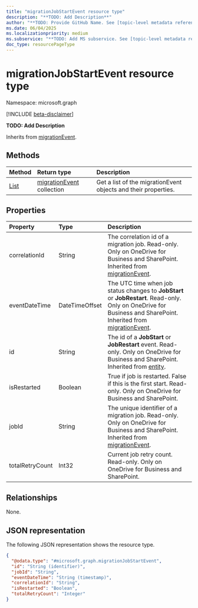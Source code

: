 ```yaml
---
title: "migrationJobStartEvent resource type"
description: "**TODO: Add Description**"
author: "**TODO: Provide GitHub Name. See [topic-level metadata reference](https://eng.ms/docs/products/microsoft-graph-service/microsoft-graph/document-apis/metadata)**"
ms.date: 06/04/2025
ms.localizationpriority: medium
ms.subservice: "**TODO: Add MS subservice. See [topic-level metadata reference](https://eng.ms/docs/products/microsoft-graph-service/microsoft-graph/document-apis/metadata)**"
doc_type: resourcePageType
---
```


# migrationJobStartEvent resource type

Namespace: microsoft.graph

[!INCLUDE [beta-disclaimer](../../includes/beta-disclaimer.md)]

**TODO: Add Description**


Inherits from [migrationEvent](../resources/migrationevent.md).


## Methods
|Method|Return type|Description|
|:---|:---|:---|
|[List](../api/migrationjob-list-progressevents.md)|[migrationEvent](../resources/migrationevent.md) collection|Get a list of the migrationEvent objects and their properties.|

## Properties
|Property|Type|Description|
|:---|:---|:---|
|correlationId|String|The correlation id of a migration job. Read-only. Only on OneDrive for Business and SharePoint. Inherited from [migrationEvent](../resources/migrationevent.md).|
|eventDateTime|DateTimeOffset|The UTC time when job status changes to **JobStart** or **JobRestart**. Read-only. Only on OneDrive for Business and SharePoint. Inherited from [migrationEvent](../resources/migrationevent.md).|
|id|String|The id of a **JobStart** or **JobRestart** event. Read-only. Only on OneDrive for Business and SharePoint. Inherited from [entity](../resources/entity.md).|
|isRestarted|Boolean|True if job is restarted. False if this is the first start. Read-only. Only on OneDrive for Business and SharePoint.|
|jobId|String|The unique identifier of a migration job. Read-only. Only on OneDrive for Business and SharePoint. Inherited from [migrationEvent](../resources/migrationevent.md).|
|totalRetryCount|Int32|Current job retry count. Read-only. Only on OneDrive for Business and SharePoint.|

## Relationships
None.

## JSON representation
The following JSON representation shows the resource type.
<!-- {
  "blockType": "resource",
  "keyProperty": "id",
  "@odata.type": "microsoft.graph.migrationJobStartEvent",
  "baseType": "microsoft.graph.migrationEvent",
  "openType": false
}
-->
``` json
{
  "@odata.type": "#microsoft.graph.migrationJobStartEvent",
  "id": "String (identifier)",
  "jobId": "String",
  "eventDateTime": "String (timestamp)",
  "correlationId": "String",
  "isRestarted": "Boolean",
  "totalRetryCount": "Integer"
}
```
